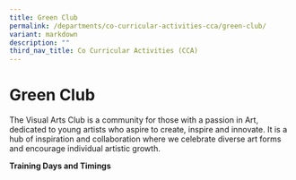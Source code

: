 ```yaml
---
title: Green Club
permalink: /departments/co-curricular-activities-cca/green-club/
variant: markdown
description: ""
third_nav_title: Co Curricular Activities (CCA)
---
```

# **Green Club**

The Visual Arts Club is a community for those with a passion in Art, dedicated to young artists who aspire to create, inspire and innovate. It is a hub of inspiration and collaboration where we celebrate diverse art forms and encourage individual artistic growth.

**Training Days and Timings**  